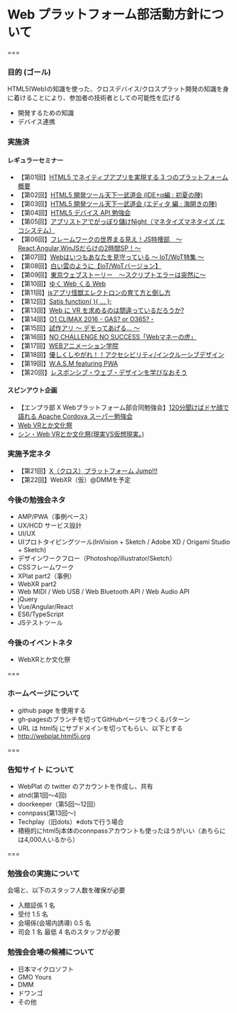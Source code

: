 # Web プラットフォーム部活動方針について
===
### 目的 (ゴール)
HTML5(Web)の知識を使った、クロスデバイス/クロスプラット開発の知識を身に着けることにより、参加者の技術者としての可能性を広げる
* 開発するための知識
* デバイス連携

### 実施済

#### レギュラーセミナー
* 【第01回】[HTML5 でネイティブアプリを実現する 3 つのプラットフォーム概要](https://atnd.org/events/49152)
* 【第02回】[HTML5 開発ツール天下一武道会 (IDE+α編 : 初夏の陣)](https://atnd.org/events/51361)
* 【第03回】[HTML5 開発ツール天下一武道会 (エディタ 編 : 海開きの陣)](https://atnd.org/events/52247)
* 【第04回】[HTML5 デバイス API 勉強会](https://atnd.org/events/57733)
* 【第05回】[アプリストアでがっぽり儲けNight（マネタイズマネタイズ /エコシステム）](https://webplat.doorkeeper.jp/events/20635)
* 【第06回】[フレームワークの世界まる見え！JS特捜部　～ React,Angular,WinJSだらけの2時間SP！～](https://webplat.doorkeeper.jp/events/22013)
* 【第07回】[Webはいつもあなたを見守っている 〜 IoT/WoT特集 〜](https://webplat.doorkeeper.jp/events/27429)
* 【第08回】[白い雲のように【IoT/WoTバージョン】](https://techplay.jp/event/567194)
* 【第09回】[東京ウェブストーリー　〜スクリプトエラーは突然に〜](https://webplat.doorkeeper.jp/events/34165)
* 【第10回】[ゆく Web くる Web](https://webplat.doorkeeper.jp/events/36270)
* 【第11回】[jsアプリ怪獣エレクトロンの育て方と倒し方](https://webplat.doorkeeper.jp/events/39975)
* 【第12回】[Satis function( ){ ... };](https://webplat.doorkeeper.jp/events/42974)
* 【第13回】[Web に VR を求めるのは間違っているだろうか?](https://techplay.jp/event/593174)
* 【第14回】[O1 CLIMAX 2016 - GAS? or O365? -](https://html5j-webplat.connpass.com/event/41674/)
* 【第15回】[試作アリ 〜 デモってあげる… 〜](https://html5j-webplat.connpass.com/event/46630/)
* 【第16回】[NO CHALLENGE NO SUCCESS「Webマネーの虎」](https://html5j-webplat.connpass.com/event/53119/)
* 【第17回】[WEBアニメーション学院](https://html5j-webplat.connpass.com/event/54040/)
* 【第18回】[優しくしやがれ！！アクセシビリティ/インクルーシブデザイン](https://html5j-webplat.connpass.com/event/71784/)
* 【第19回】[W.A.S.M featuring PWA](https://html5j-webplat.connpass.com/event/74013/)
* 【第20回】[レスポンシブ・ウェブ・デザインを学びなおそう](https://html5j-webplat.connpass.com/event/76603/)

#### スピンアウト企画
* 【エンプラ部 X Webプラットフォーム部合同勉強会】[120分聞けばドヤ顔で語れる Apache Cordova スーパー勉強会](https://atnd.org/events/51539)
* [Web VRとか文化祭](https://html5j-webplat.connpass.com/event/44248/)
* [シン・Web VRとか文化祭(現実VS仮想現実。)](https://html5j-webplat.connpass.com/event/47239/)

### 実施予定ネタ
* 【第21回】[X（クロス）プラットフォーム Jump!!!](https://html5j-webplat.connpass.com/event/77267/)
* 【第22回】WebXR（仮）@DMMを予定


### 今後の勉強会ネタ
* AMP/PWA（事例ベース）
* UX/HCD サービス設計
* UI/UX
* UIプロトタイピングツール(InVision + Sketch / Adobe XD / Origami Studio + Sketch)
* デザインワークフロー（Photoshop/illustrator/Sketch）
* CSSフレームワーク
* XPlat part2（事例）
* WebXR part2
* Web MIDI / Web USB / Web Bluetooth API / Web Audio API
* jQuery
* Vue/Angular/React
* ES6/TypeScript
* JSテストツール

### 今後のイベントネタ
* WebXRとか文化祭  

===

### ホームページについて  
* github page を使用する
* gh-pagesのブランチを切ってGitHubページをつくるパターン
* URL は html5j にサブドメインを切ってもらい、以下とする
* http://webplat.html5j.org  

===

### 告知サイト について  
* WebPlat の twitter のアカウントを作成し、共有
* atnd(第1回〜4回)
* doorkeeper（第5回〜12回）
* connpass(第13回〜)
* Techplay（旧dots）※dotsで行う場合
* 積極的にhtml5j本体のconnpassアカウントも使ったほうがいい（あちらには4,000人いるから）  

===

### 勉強会の実施について

会場と、以下のスタッフ人数を確保が必要
* 入館証係 1 名
* 受付 1.5 名
* 会場係(会場内誘導) 0.5 名
* 司会 1 名
最低 4 名のスタッフが必要

### 勉強会会場の候補について
* 日本マイクロソフト
* GMO Yours
* DMM
* ドワンゴ
* その他
